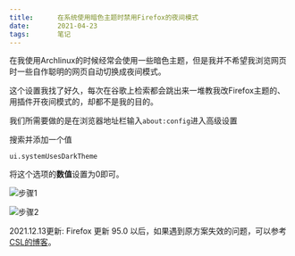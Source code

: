 ```yaml
---
title:      在系统使用暗色主题时禁用Firefox的夜间模式
date:       2021-04-23
tags:       笔记
---
```


在我使用Archlinux的时候经常会使用一些暗色主题，但是我并不希望我浏览网页时一些自作聪明的网页自动切换成夜间模式。

这个设置我找了好久，每次在谷歌上检索都会跳出来一堆教我改Firefox主题的、用插件开夜间模式的，却都不是我的目的。

我们所需要做的是在浏览器地址栏输入`about:config`进入高级设置

搜索并添加一个值

```
ui.systemUsesDarkTheme
```

将这个选项的**数值**设置为0即可。

![步骤1](https://bu.dusays.com/2022/08/10/62f36c8f05efd.png)

![步骤2](https://bu.dusays.com/2022/08/10/62f36cce30773.png)



2021.12.13更新: Firefox 更新 95.0 以后，如果遇到原方案失效的问题，可以参考 [CSL的博客](https://blog.cubercsl.site/post/%E5%9C%A8%E7%B3%BB%E7%BB%9F%E4%BD%BF%E7%94%A8%E6%9A%97%E8%89%B2%E4%B8%BB%E9%A2%98%E6%97%B6%E7%A6%81%E6%AD%A2%E7%94%A8-firefox-%E7%9A%84%E5%A4%9C%E9%97%B4%E6%A8%A1%E5%BC%8F/)。